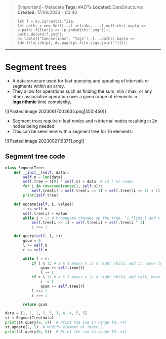 > [!important]- Metadata
> **Tags:** #ADTs 
> **Located:** DataStructures
> **Created:** 17/06/2023 - 00:40
> ```dataviewjs
> let f = dv.current().file;
> let paths = new Set([...f.inlinks, ...f.outlinks].map(p => p.path).filter(p => !p.endsWith(".png")));
> paths.delete(f.path);
> dv.table(["Connections", "Tags"], [...paths].map(p => [dv.fileLink(p), dv.page(p).file.tags.join("")]));
> ```

___
# Segment trees
- A data structure used for fast querying and updating of intervals or segments within an array.
- They allow for operations such as finding the sum, min / max, or any other associative operation over a given range of elements in **logarithmic** time complexity,

![[Pasted image 20230617004635.png|450|450]]
- Segment trees require n leaf nodes and n internal nodes resulting in 2n nodes being needed
- This can be seen here with a segment tree for 16 elements:

![[Pasted image 20230921163711.png]]

## Segment tree code 
```python
class SegmentTree:
    def __init__(self, data):
        self.n = len(data)
        self.tree = ([0] * self.n) + data  # (2 * n) nodes
        for i in reversed(range(1, self.n)):
            self.tree[i] = self.tree[i << 1] + self.tree[(i << 1) + 1]
        print(self.tree)

    def update(self, i, value):
        i += self.n
        self.tree[i] = value
        while i > 1: # Propagate changes up the tree, ^1 flips l and r child
            self.tree[i >> 1] = self.tree[i] + self.tree[i ^ 1] 
            i >>= 1

    def query(self, l, r):
        qsum = 0
        l += self.n
        r += self.n

        while l < r:
            if l & 1: # x & 1 means x is a right child, add it, move to parent
                qsum += self.tree[l]
                l += 1
            if r & 1: # x & 1 means x is a right child, add left, move to parent
                r -= 1
                qsum += self.tree[r]
            l >>= 1
            r >>= 1

        return qsum

data = [1, 1, 2, 2, 3, 3, 4, 4, 5, 5]
st = SegmentTree(data)
print(st.query(0, 5))  # Print the sum in range [0..=4]
st.update(2, 1)  # Modify element at index 2
print(st.query(0, 5))  # Print the sum in range [0..=4]
```
